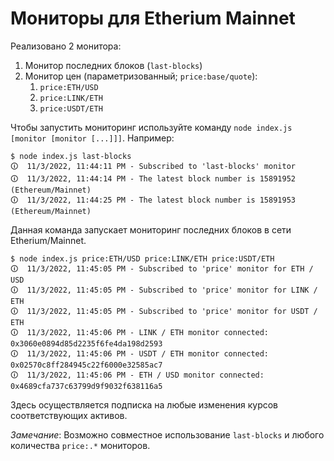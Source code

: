 # Мониторы для Etherium Mainnet

Реализовано 2 монитора:

1. Монитор последних блоков (`last-blocks`)
2. Монитор цен (параметризованный; `price:base/quote`):
    1. `price:ETH/USD`
    2. `price:LINK/ETH`
    3. `price:USDT/ETH`

Чтобы запустить мониторинг используйте команду `node index.js [monitor [monitor [...]]]`. Например:

```
$ node index.js last-blocks
🛈  11/3/2022, 11:44:11 PM - Subscribed to 'last-blocks' monitor
🛈  11/3/2022, 11:44:14 PM - The latest block number is 15891952 (Ethereum/Mainnet)
🛈  11/3/2022, 11:44:25 PM - The latest block number is 15891953 (Ethereum/Mainnet)
```
Данная команда запускает мониторинг последних блоков в сети Etherium/Mainnet.

```
$ node index.js price:ETH/USD price:LINK/ETH price:USDT/ETH
🛈  11/3/2022, 11:45:05 PM - Subscribed to 'price' monitor for ETH / USD
🛈  11/3/2022, 11:45:05 PM - Subscribed to 'price' monitor for LINK / ETH
🛈  11/3/2022, 11:45:05 PM - Subscribed to 'price' monitor for USDT / ETH
🛈  11/3/2022, 11:45:06 PM - LINK / ETH monitor connected: 0x3060e0894d85d2235f6fe4da198d2593
🛈  11/3/2022, 11:45:06 PM - USDT / ETH monitor connected: 0x02570c8ff284945c22f6000e32585ac7
🛈  11/3/2022, 11:45:06 PM - ETH / USD monitor connected: 0x4689cfa737c63799d9f9032f638116a5
```
Здесь осуществляется подписка на любые изменения курсов соответствующих активов.

_Замечание_: Возможно совместное использование `last-blocks` и любого количества `price:.*` мониторов.
